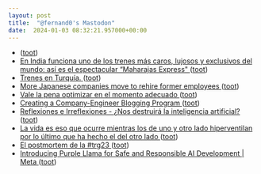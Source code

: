 ```yaml
---
layout: post
title:  "@fernand0's Mastodon"
date:  2024-01-03 08:32:21.957000+00:00
---
```

*  [ ](https://mastodon.social/users/fernand0/statuses/111691087344675825/activity) ([toot](https://mastodon.social/users/fernand0/statuses/111691087344675825/activity))
*  [En India funciona uno de los trenes más caros, lujosos y exclusivos del mundo: así es el espectacular “Maharajas Express" ](https://www.xataka.com/transporte/india-funciona-uno-trenes-caros-lujosos-exclusivos-mundo-asi-espectacular-maharajas-expres) ([toot](https://mastodon.social/@fernand0/111689601682591633))
*  [Trenes en Turquía. ](https://avecesunafoto.wordpress.com/2024/01/02/trenes-en-turquia) ([toot](https://mastodon.social/@fernand0/111688105365233122))
*  [More Japanese companies move to rehire former employees ](https://www.japantimes.co.jp/business/2023/12/31/companies/japan-rehiring-former-emplyees) ([toot](https://mastodon.social/@fernand0/111687839183998762))
*  [Vale la pena optimizar en el momento adecuado ](https://fernand0.github.io//alphadev-ia-programacion) ([toot](https://mastodon.social/@fernand0/111687566686850543))
*  [Creating a Company-Engineer Blogging Program ](https://daedtech.com/creating-a-company-engineer-blogging-program) ([toot](https://mastodon.social/@fernand0/111687522768054031))
*  [
         Reflexiones e Irreflexiones - ¿Nos destruirá la inteligencia artificial?
       ](http://fernand0.blogalia.com//historias/7880) ([toot](https://mastodon.social/@fernand0/111687358324539922))
*  [La vida es eso que ocurre mientras los de uno y otro lado hiperventilan por lo último que ha hecho el del otro lado ](https://mastodon.social/@fernand0/111687277417984653) ([toot](https://mastodon.social/@fernand0/111687277417984653))
*  [El postmortem de la #trg23 ](https://www.bonillaware.com/postmortem-trg2) ([toot](https://mastodon.social/@fernand0/111687248391044261))
*  [Introducing Purple Llama for Safe and Responsible AI Development \| Meta ](https://about.fb.com/news/2023/12/purple-llama-safe-responsible-ai-development) ([toot](https://mastodon.social/@fernand0/111686972144014340))
